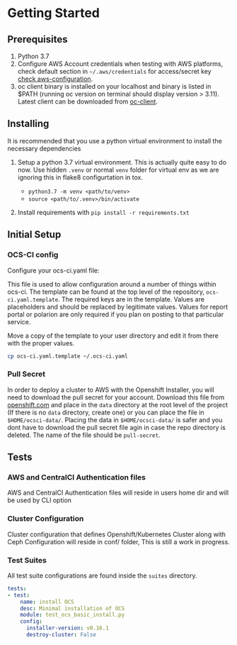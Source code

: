 
# Getting Started

## Prerequisites

1. Python 3.7
2. Configure AWS Account credentials when testing with AWS platforms,
   check default section in `~/.aws/credentials` for access/secret key
   [check aws-configuration](https://docs.aws.amazon.com/cli/latest/userguide/cli-configure-files.html).
3. oc client binary is installed on your localhost and binary is listed in $PATH
   (running oc version on terminal should display version > 3.11).
   Latest client can be downloaded from [oc-client](https://mirror.openshift.com/pub/openshift-v4/clients/ocp/latest/).

## Installing

It is recommended that you use a python virtual environment to install the necessary dependencies

1. Setup a python 3.7 virtual environment. This is actually quite easy to do
    now. Use hidden `.venv` or normal `venv` folder for virtual env as we are
    ignoring this in flake8 configurtation in tox.

    * `python3.7 -m venv <path/to/venv>`
    * `source <path/to/.venv>/bin/activate`

2. Install requirements with `pip install -r requirements.txt`

## Initial Setup

### OCS-CI config

Configure your ocs-ci.yaml file:

This file is used to allow configuration around a number of things within ocs-ci.
The template can be found at the top level of the repository, `ocs-ci.yaml.template`.
The required keys are in the template. Values are placeholders and should be replaced by legitimate values.
Values for report portal or polarion are only required if you plan on posting to that particular service.

Move a copy of the template to your user directory and edit it from there with the proper values.

```bash
cp ocs-ci.yaml.template ~/.ocs-ci.yaml
```

### Pull Secret

In order to deploy a cluster to AWS with the Openshift Installer,
you will need to download the pull secret for your account.
Download this file from [openshift.com](https://cloud.openshift.com/clusters/install)
and place in the `data` directory at the root level of the project
(If there is no `data` directory, create one) or you can place the file in
`$HOME/ocsci-data/`. Placing the data in `$HOME/ocsci-data/` is safer and you dont
have to download the pull secret file agin in case the repo directory is deleted.
The name of the file should be `pull-secret`.

## Tests

### AWS and CentralCI Authentication files

AWS and CentralCI Authentication files will reside in users home dir and will be used by
CLI option

### Cluster Configuration

Cluster configuration that defines Openshift/Kubernetes Cluster along with Ceph Configuration
will reside in conf/ folder, This is still a work in progress.

### Test Suites

All test suite configurations are found inside the `suites` directory.

```yaml
tests:
- test:
    name: install OCS
    desc: Minimal installation of OCS
    module: test_ocs_basic_install.py
    config:
      installer-version: v0.16.1
      destroy-cluster: False
```
